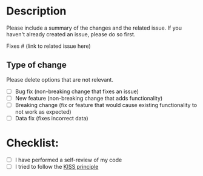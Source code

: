 # Description

Please include a summary of the changes and the related issue. If you haven't already created an issue, please do so first.

Fixes # (link to related issue here)

## Type of change

Please delete options that are not relevant.

- [ ] Bug fix (non-breaking change that fixes an issue)
- [ ] New feature (non-breaking change that adds functionality)
- [ ] Breaking change (fix or feature that would cause existing functionality to not work as expected)
- [ ] Data fix (fixes incorrect data)

# Checklist:

- [ ] I have performed a self-review of my code
- [ ] I tried to follow the [KISS principle](https://en.wikipedia.org/wiki/KISS_principle)